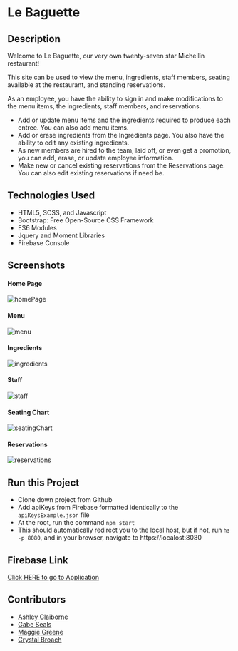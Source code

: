 # Le Baguette 

## Description
Welcome to Le Baguette, our very own twenty-seven star Michellin restaurant!

This site can be used to view the menu, ingredients, staff members, seating available at the restaurant, and standing reservations.

As an employee, you have the ability to sign in and make modifications to the menu items, the ingredients, staff members, and reservations.

* Add or update menu items and the ingredients required to produce each entree. You can also add menu items.
* Add or erase ingredients from the Ingredients page. You also have the ability to edit any existing ingredients.
* As new members are hired to the team, laid off, or even get a promotion, you can add, erase, or update employee information.
* Make new or cancel existing reservations from the Reservations page. You can also edit existing reservations if need be.

## Technologies Used
* HTML5, SCSS, and Javascript
* Bootstrap: Free Open-Source CSS Framework
* ES6 Modules
* Jquery and Moment Libraries
* Firebase Console

## Screenshots
#### Home Page
![homePage](https://raw.githubusercontent.com/nss-evening-cohort-10/nutshell-michelin-restaurant/master/screenshots/homeView.png)
#### Menu
![menu](https://raw.githubusercontent.com/nss-evening-cohort-10/nutshell-michelin-restaurant/master/screenshots/menuView.png)
#### Ingredients
![ingredients](https://raw.githubusercontent.com/nss-evening-cohort-10/nutshell-michelin-restaurant/master/screenshots/inventoryView.png)
#### Staff
![staff](https://raw.githubusercontent.com/nss-evening-cohort-10/nutshell-michelin-restaurant/master/screenshots/staffView.PNG)
#### Seating Chart
![seatingChart](https://raw.githubusercontent.com/nss-evening-cohort-10/nutshell-michelin-restaurant/master/screenshots/seatingChart.png)
#### Reservations
![reservations](https://raw.githubusercontent.com/nss-evening-cohort-10/nutshell-michelin-restaurant/master/screenshots/reservationView.png)

## Run this Project
* Clone down project from Github
* Add apiKeys from Firebase formatted identically to the `apiKeysExample.json` file
* At the root, run the command `npm start`
* This should automatically redirect you to the local host, but if not, run `hs -p 8080`, and in your browser, navigate to https://localost:8080

## Firebase Link

[Click HERE to go to Application](https://le-baguette-af839.web.app/)

## Contributors
* [Ashley Claiborne](https://github.com/aclai4067)
* [Gabe Seals](https://github.com/gseals)
* [Maggie Greene](https://github.com/maggieisgreene)
* [Crystal Broach](https://github.com/broach44)
